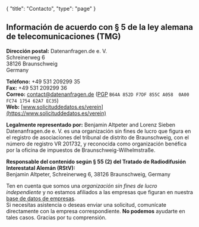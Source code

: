 {
    "title": "Contacto",
    "type": "page"
}
 
## Información de acuerdo con § 5 de la ley alemana de telecomunicaciones (TMG)

**Dirección postal:**
Datenanfragen.de e.&nbsp;V.  
Schreinerweg 6  
38126 Braunschweig  
Germany

**Teléfono:** +49 531 209299 35  
**Fax:** +49 531 209299 36  
**Correo:** contact@datenanfragen.de ([PGP](/pgp/62A7EC35.asc) `B64A 852D F7DF 855C A058  0A00 FC74 1754 62A7 EC35`)  
**Web:** [www.solicituddedatos.es/verein](https://www.solicituddedatos.es/verein)

**Legalmente representado por:** Benjamin Altpeter and Lorenz Sieben  
Datenanfragen.de e.&nbsp;V. es una organización sin fines de lucro que figura en el registro de asociaciones del tribunal de distrito de Braunschweig, con el número de registro VR&nbsp;201732, y reconocida como organización benéfica por la oficina de impuestos de Braunschweig-Wilhelmstraße.

**Responsable del contenido según § 55 (2) del Tratado de Radiodifusión Interestatal Alemán (RStV):**  
Benjamin Altpeter, Schreinerweg 6, 38126 Braunschweig, Germany

<div class="box box-warning">
	Ten en cuenta que somos una <em>organización sin fines de lucro independiente</em> y no estamos afiliados a las empresas que figuran en nuestra <a href="/company">base de datos de empresas</a>.<br>
	Si necesitas asistencia o deseas enviar una solicitud, comunícate directamente con la empresa correspondiente. <strong>No podemos</strong> ayudarte en tales casos. Gracias por tu comprensión.
</div>

<script type="application/ld+json">
	{
		"@context": "http://schema.org",
		"@type": "NGO",
		"name": "Datenanfragen.de e. V.",
		"address": {
			"@type": "PostalAddress",
			"streetAddress": "c/o Benjamin Altpeter, Schreinerweg 6",
			"postalCode": "38126",
			"addressLocality": "Braunschweig",
			"addressCountry": "DE"
		},
		"telephone": "+49 209299 35",
		"faxNumber": "+49 209299 36",
		"email": "contact@datenanfragen.de",
		"url": "https://www.solicituddedatos.es/verein",
		"logo": "https://www.datenanfragen.de/img/logo-datenanfragen-ev.png"
	}
</script>
